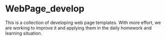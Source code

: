 # WebPage_develop
This is a collection of developing web page templates. With more effort, we are working to improve it and applying them in the daily homework and learning situation.
